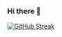 ### Hi there 👋

[![GitHub Streak](https://streak-stats.demolab.com?user=hmiguelcruz&theme=ayu-light&hide_border=true&border_radius=25&date_format=%5BY.%5Dn.j&card_width=499&type=png&background=135%2C1A1F2B%2C475EA1)](https://git.io/streak-stats)

<!--
**hmiguelcruz/hmiguelcruz** is a ✨ _special_ ✨ repository because its `README.md` (this file) appears on your GitHub profile.

Here are some ideas to get you started:

- 🔭 I’m currently working on ...
- 🌱 I’m currently learning ...
- 👯 I’m looking to collaborate on ...
- 🤔 I’m looking for help with ...
- 💬 Ask me about ...
- 📫 How to reach me: ...
- 😄 Pronouns: ...
- ⚡ Fun fact: ...
-->
